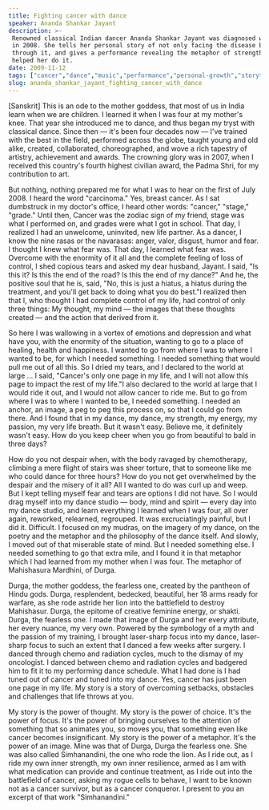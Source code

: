 ```yaml
---
title: Fighting cancer with dance
speaker: Ananda Shankar Jayant
description: >-
 Renowned classical Indian dancer Ananda Shankar Jayant was diagnosed with cancer
 in 2008. She tells her personal story of not only facing the disease but dancing
 through it, and gives a performance revealing the metaphor of strength that
 helped her do it.
date: 2009-11-12
tags: ["cancer","dance","music","performance","personal-growth","storytelling","india"]
slug: ananda_shankar_jayant_fighting_cancer_with_dance
---
```


[Sanskrit] This is an ode to the mother goddess, that most of us in India learn when we
are children. I learned it when I was four at my mother's knee. That year she introduced
me to dance, and thus began my tryst with classical dance. Since then — it's been four
decades now — I've trained with the best in the field, performed across the globe, taught
young and old alike, created, collaborated, choreographed, and wove a rich tapestry of
artistry, achievement and awards. The crowning glory was in 2007, when I received this
country's fourth highest civilian award, the Padma Shri, for my contribution to
art.

But nothing, nothing prepared me for what I was to hear on the first of July 2008. I heard
the word "carcinoma." Yes, breast cancer. As I sat dumbstruck in my doctor's office, I
heard other words: "cancer," "stage," "grade." Until then, Cancer was the zodiac sign of
my friend, stage was what I performed on, and grades were what I got in school. That day,
I realized I had an unwelcome, uninvited, new life partner. As a dancer, I know the nine
rasas or the navarasas: anger, valor, disgust, humor and fear. I thought I knew what fear
was. That day, I learned what fear was. Overcome with the enormity of it all and the
complete feeling of loss of control, I shed copious tears and asked my dear husband,
Jayant. I said, "Is this it? Is this the end of the road? Is this the end of my dance?"
And he, the positive soul that he is, said, "No, this is just a hiatus, a hiatus during
the treatment, and you'll get back to doing what you do best."I realized then that I, who
thought I had complete control of my life, had control of only three things: My thought,
my mind — the images that these thoughts created — and the action that derived from
it.

So here I was wallowing in a vortex of emotions and depression and what have you, with the
enormity of the situation, wanting to go to a place of healing, health and happiness. I
wanted to go from where I was to where I wanted to be, for which I needed something. I
needed something that would pull me out of all this. So I dried my tears, and I declared
to the world at large ... I said, "Cancer's only one page in my life, and I will not allow
this page to impact the rest of my life."I also declared to the world at large that I
would ride it out, and I would not allow cancer to ride me. But to go from where I was to
where I wanted to be, I needed something. I needed an anchor, an image, a peg to peg this
process on, so that I could go from there. And I found that in my dance, my dance, my
strength, my energy, my passion, my very life breath. But it wasn't easy. Believe me, it
definitely wasn't easy. How do you keep cheer when you go from beautiful to bald in three
days?

How do you not despair when, with the body ravaged by chemotherapy, climbing a mere flight
of stairs was sheer torture, that to someone like me who could dance for three hours? How
do you not get overwhelmed by the despair and the misery of it all? All I wanted to do was
curl up and weep. But I kept telling myself fear and tears are options I did not have. So I
would drag myself into my dance studio — body, mind and spirit — every day into my dance
studio, and learn everything I learned when I was four, all over again, reworked,
relearned, regrouped. It was excruciatingly painful, but I did it. Difficult. I focused on
my mudras, on the imagery of my dance, on the poetry and the metaphor and the philosophy
of the dance itself. And slowly, I moved out of that miserable state of mind. But I needed
something else. I needed something to go that extra mile, and I found it in that metaphor
which I had learned from my mother when I was four. The metaphor of Mahishasura Mardhini,
of Durga.

Durga, the mother goddess, the fearless one, created by the pantheon of Hindu gods. Durga,
resplendent, bedecked, beautiful, her 18 arms ready for warfare, as she rode astride her
lion into the battlefield to destroy Mahishasur. Durga, the epitome of creative feminine
energy, or shakti. Durga, the fearless one. I made that image of Durga and her every
attribute, her every nuance, my very own. Powered by the symbology of a myth and the
passion of my training, I brought laser-sharp focus into my dance, laser-sharp focus to
such an extent that I danced a few weeks after surgery. I danced through chemo and
radiation cycles, much to the dismay of my oncologist. I danced between chemo and
radiation cycles and badgered him to fit it to my performing dance schedule. What I had
done is I had tuned out of cancer and tuned into my dance. Yes, cancer has just been one
page in my life. My story is a story of overcoming setbacks, obstacles and challenges that
life throws at you.

My story is the power of thought. My story is the power of choice. It's the power of
focus. It's the power of bringing ourselves to the attention of something that so animates
you, so moves you, that something even like cancer becomes insignificant. My story is the
power of a metaphor. It's the power of an image. Mine was that of Durga, Durga the
fearless one. She was also called Simhanandini, the one who rode the lion. As I ride out,
as I ride my own inner strength, my own inner resilience, armed as I am with what
medication can provide and continue treatment, as I ride out into the battlefield of
cancer, asking my rogue cells to behave, I want to be known not as a cancer survivor, but
as a cancer conqueror. I present to you an excerpt of that work "Simhanandini."

<!--
ad_duration=3.33
event="TEDIndia 2009"
external_start_time=0
intro_duration=11.82
is_subtitle_required="False"
is_talk_featured="True"
language="en"
language_swap="False"
native_language="en"
number_of_related_talks=6
number_of_speakers=1
number_of_subtitled_videos=31
number_of_tags=7
number_of_talk_download_languages=31
number_of_talk_more_resources=0
number_of_talk_recommendations=0
number_of_talks_take_actions=0
post_ad_duration=0.83
published_timestamp="2010-06-18 09:00:00"
recording_date="2009-11-12"
speaker_description="Dancer and choreographer"
speaker_is_published=1
speaker_name="Ananda Shankar Jayant"
talk_name="Fighting cancer with dance"
talks_tags=["cancer","dance","music","performance","personal-growth","storytelling","india"]
url_audio="https://download.ted.com/talks/AnandaShankar_2009I.mp3?apikey=acme-roadrunner"
url_photo_speaker="https://pe.tedcdn.com/images/ted/178335_254x191.jpg"
url_photo_talk="https://pe.tedcdn.com/images/ted/b37853c0fd67eda06144469b04c534bd4fac2084_1600x1200.jpg"
url_webpage="https://www.ted.com/talks/ananda_shankar_jayant_fighting_cancer_with_dance"
video_type_name="TED Stage Talk"
-->